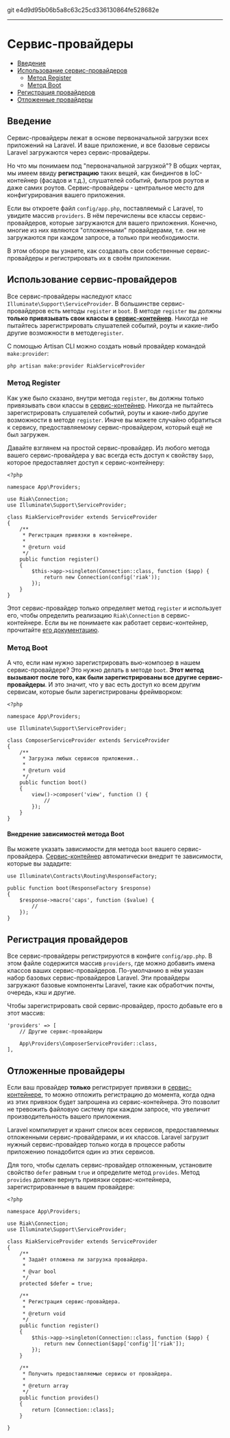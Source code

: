 git e4d9d95b06b5a8c63c25cd336130864fe528682e

---

# Сервис-провайдеры

- [Введение](#introduction)
- [Использование сервис-провайдеров](#writing-service-providers)
    - [Метод Register](#the-register-method)
    - [Метод Boot ](#the-boot-method)
- [Регистрация провайдеров](#registering-providers)
- [Отложенные провайдеры](#deferred-providers)

<a name="introduction"></a>
## Введение

Сервис-провайдеры лежат в основе первоначальной загрузки всех приложений на Laravel. И ваше приложение, и все базовые сервисы Laravel загружаются через сервис-провайдеры.

Но что мы понимаем под "первоначальной загрузкой"? В общих чертах, мы имеем ввиду **регистрацию** таких вещей, как биндингов в IoC-контейнер (фасадов и т.д.), слушателей событий, фильтров роутов и даже самих роутов. Сервис-провайдеры - центральное место для конфигурирования вашего приложения.

Если вы откроете файл `config/app.php`, поставляемый с Laravel, то увидите массив `providers`. В нём перечислены все классы сервис-провайдеров, которые загружаются для вашего приложения. Конечно, многие из них являются "отложенными" провайдерами, т.е. они не загружаются при каждом запросе, а только при необходимости.

В этом обзоре вы узнаете, как создавать свои собственные сервис-провайдеры и регистрировать их в своём приложении.

<a name="writing-service-providers"></a>
## Использование сервис-провайдеров

Все сервис-провайдеры наследуют класс `Illuminate\Support\ServiceProvider`. В большинстве сервис-провайдеров есть методы `register` и `boot`. В методе `register` вы должны **только привязывать свои классы в [сервис-контейнер](/docs/{{version}}/container)**. Никогда не пытайтесь зарегистрировать слушателей событий, роуты и какие-либо другие возможности в методе`register`.

С помощью Artisan CLI можно создать новый провайдер командой `make:provider`:

    php artisan make:provider RiakServiceProvider

<a name="the-register-method"></a>
### Метод Register

Как уже было сказано, внутри метода `register`, вы должны только привязывать свои классы в [сервис-контейнер](/docs/{{version}}/container). Никогда не пытайтесь зарегистрировать слушателей событий, роуты и какие-либо другие возможности в методе `register`. Иначе вы можете случайно обратиться к сервису, предоставляемому сервис-провайдером, который ещё не был загружен.

Давайте взглянем на простой сервис-провайдер. Из любого метода вашего сервис-провайдера у вас всегда есть доступ к свойству `$app`, которое предоставляет доступ к сервис-контейнеру:

    <?php

    namespace App\Providers;

    use Riak\Connection;
    use Illuminate\Support\ServiceProvider;

    class RiakServiceProvider extends ServiceProvider
    {
        /**
         * Регистрация привязки в контейнере.
         *
         * @return void
         */
        public function register()
        {
            $this->app->singleton(Connection::class, function ($app) {
                return new Connection(config('riak'));
            });
        }
    }

Этот сервис-провайдер только определяет метод `register` и использует его, чтобы определить реализацию `Riak\Connection` в сервис-контейнере. Если вы не понимаете как работает сервис-контейнер, прочитайте [его документацию](/docs/{{version}}/container).

<a name="the-boot-method"></a>
### Метод Boot

А что, если нам нужно зарегистрировать вью-композер в нашем сервис-провайдере? Это нужно делать в методе `boot`. **Этот метод вызывают после того, как были зарегистрированы все другие сервис-провайдеры**. И это значит, что у вас есть доступ ко всем другим сервисам, которые были зарегистрированы фреймворком:

    <?php

    namespace App\Providers;

    use Illuminate\Support\ServiceProvider;

    class ComposerServiceProvider extends ServiceProvider
    {
        /**
         * Загрузка любых сервисов приложения..
         *
         * @return void
         */
        public function boot()
        {
            view()->composer('view', function () {
                //
            });
        }
    }

#### Внедрение зависимостей метода Boot

Вы можете указать зависимости для метода `boot` вашего сервис-провайдера. [Сервис-контейнер](/docs/{{version}}/container) автоматически внедрит те зависимости, которые вы зададите:

    use Illuminate\Contracts\Routing\ResponseFactory;

    public function boot(ResponseFactory $response)
    {
        $response->macro('caps', function ($value) {
            //
        });
    }

<a name="registering-providers"></a>
## Регистрация провайдеров

Все сервис-провайдеры регистрируются в конфиге `config/app.php`. В этом файле содержится массив `providers`, где можно добавить имена классов ваших сервис-провайдеров. По-умолчанию в нём указан набор базовых сервис-провайдеров Laravel. Эти провайдеры загружают базовые компоненты Laravel, такие как обработчик почты, очередь, кэш и другие.

Чтобы зарегистрировать свой сервис-провайдер, просто добавьте его в этот массив:

    'providers' => [
        // Другие сервис-провайдеры

        App\Providers\ComposerServiceProvider::class,
    ],

<a name="deferred-providers"></a>
## Отложенные провайдеры

Если ваш провайдер **только** регистрирует привязки в [сервис-контейнере](/docs/{{version}}/container), то можно отложить регистрацию до момента, когда одна из этих привязок будет запрошена из сервис-контейнера. Это позволит не тревожить файловую систему при каждом запросе, что увеличит производительность вашего приложения.

Laravel компилирует и хранит список всех сервисов, предоставляемых отложенными сервис-провайдерами, и их классов. Laravel загрузит нужный сервис-провайдер только когда в процессе работы приложению понадобится один из этих сервисов.

Для того, чтобы сделать сервис-провайдер отложенным, установите свойство `defer` равным `true` и определите метод `provides`. Метод `provides` должен вернуть привязки сервис-контейнера, зарегистрированные в вашем провайдере:

    <?php

    namespace App\Providers;

    use Riak\Connection;
    use Illuminate\Support\ServiceProvider;

    class RiakServiceProvider extends ServiceProvider
    {
        /**
         * Задаёт отложена ли загрузка провайдера.
         *
         * @var bool
         */
        protected $defer = true;

        /**
         * Регистрация сервис-провайдера.
         *
         * @return void
         */
        public function register()
        {
            $this->app->singleton(Connection::class, function ($app) {
                return new Connection($app['config']['riak']);
            });
        }

        /**
         * Получить предоставляемые сервисы от провайдера.
         *
         * @return array
         */
        public function provides()
        {
            return [Connection::class];
        }

    }
